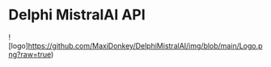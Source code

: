 # Delphi MistralAI API

![logo]https://github.com/MaxiDonkey/DelphiMistralAI/img/blob/main/Logo.png?raw=true)
